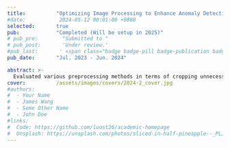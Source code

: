 ```yaml
---
title:          "Optimizing Image Processing to Enhance Anomaly Detection Performance"
#date:           2024-05-12 00:01:00 +0800
selected:       true
pub:            "Completed (Will be setup in 2025)"
# pub_pre:        "Submitted to "
# pub_post:       'Under review.'
#pub_last:       ' <span class="badge badge-pill badge-publication badge-success">Spotlight</span>'
pub_date:       "Jul. 2023 - Jun. 2024"

abstract: >-
  Evaluated various preprocessing methods in terms of cropping unnecessary areas and enhancing defect areas for improving missed & over-detection.
cover:          /assets/images/covers/2024-2_cover.jpg
#authors:
#  - Your Name
#  - James Wang
#  - Some Other Name
#  - John Doe
#links:
#  Code: https://github.com/luost26/academic-homepage
#  Unsplash: https://unsplash.com/photos/sliced-in-half-pineapple--_PLJZmHZzk
---
```


